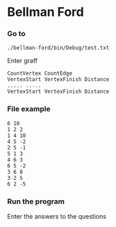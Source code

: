# Bellman Ford

### Go to

```
./bellman-ford/bin/Debug/test.txt
```

Enter graff

```
CountVertex CountEdge
VertexStart VertexFinish Distance
..... .....
VertexStart VertexFinish Distance
```

### File example

```
6 10
1 2 2
1 4 10
4 5 -2
2 5 -1
5 1 3
4 6 3
6 5 -2
3 6 8
3 2 5
6 2 -5
```

### Run the program
Enter the answers to the questions
